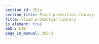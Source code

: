 ```yaml
---
section_id: 352a
section_title: Flood protection library
title: Flood protection library
is_element: true
abbr: LIB
page_in_manual: 350-3
---
```

